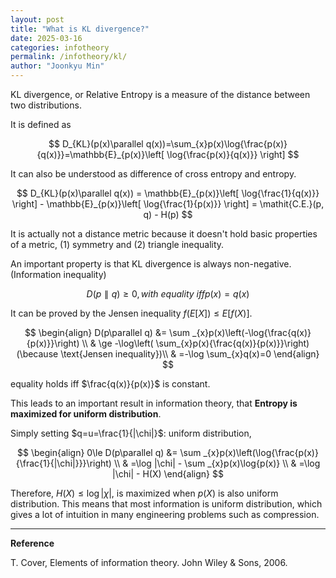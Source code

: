 ```yaml
---
layout: post
title: "What is KL divergence?"
date: 2025-03-16
categories: infotheory
permalink: /infotheory/kl/
author: "Joonkyu Min"
---
```



KL divergence, or Relative Entropy is a measure of the distance between two distributions.

It is defined as

$$
D_{KL}(p(x)\parallel q(x))=\sum_{x}p(x)\log{\frac{p(x)}{q(x)}}=\mathbb{E}_{p(x)}\left[ \log{\frac{p(x)}{q(x)}} \right]
$$

It can also be understood as difference of cross entropy and entropy.

$$
D_{KL}(p(x)\parallel q(x)) = \mathbb{E}_{p(x)}\left[ \log{\frac{1}{q(x)}} \right] - \mathbb{E}_{p(x)}\left[ \log{\frac{1}{p(x)}} \right] = \mathit{C.E.}(p, q) - H(p)
$$

It is actually not a distance metric because it doesn't hold basic properties of a metric, (1) symmetry and (2) triangle inequality.

An important property is that KL divergence is always non-negative. (Information inequality)

$$
D(p\parallel q)\ge 0, \mathit{with\ equality\ iff } p(x)=q(x)
$$

It can be proved by the Jensen inequality $f(E[X])\le E[f(X)]$.

$$
\begin{align}
D(p\parallel q) &= \sum _{x}p(x)\left(-\log{\frac{q(x)}{p(x)}}\right) \\
 & \ge -\log\left( \sum_{x}p(x){\frac{q(x)}{p(x)}}\right) (\because \text{Jensen inequality})\\
 & =-\log \sum_{x}q(x)=0
\end{align}
$$

equality holds iff $\frac{q(x)}{p(x)}$ is constant.


This leads to an important result in information theory, that **Entropy is maximized for uniform distribution**.

Simply setting $q=u=\frac{1}{|\chi|}$: uniform distribution,

$$
\begin{align}
0\le D(p\parallel q) &= \sum _{x}p(x)\left(\log{\frac{p(x)}{\frac{1}{|\chi|}}}\right) \\
 & =\log |\chi| - \sum _{x}p(x)\log{p(x)} \\
 & =\log |\chi| - H(X)
\end{align}
$$

Therefore, $H(X)\le \log|\chi|$, is maximized when $p(X)$ is also uniform distribution.
This means that most information is uniform distribution, which gives a lot of intuition in many engineering problems such as compression.

---
**Reference**

T. Cover, Elements of information theory. John Wiley & Sons, 2006.
